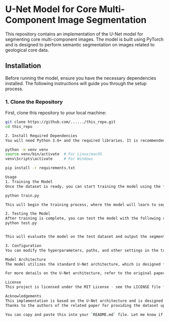 # U-Net Model for Core Multi-Component Image Segmentation

This repository contains an implementation of the U-Net model for segmenting core multi-component images. The model is built using PyTorch and is designed to perform semantic segmentation on images related to geological core data.

## Installation

Before running the model, ensure you have the necessary dependencies installed. The following instructions will guide you through the setup process.

### 1. Clone the Repository

First, clone this repository to your local machine:

```bash
git clone https://github.com/....../this_repo.git
cd this_repo

2. Install Required Dependencies
You will need Python 3.6+ and the required libraries. It is recommended to create a virtual environment:

python -m venv venv
source venv/bin/activate  # For Linux/macOS
venv\Scripts\activate     # For Windows

pip install -r requirements.txt

Usage
1. Training the Model
Once the dataset is ready, you can start training the model using the following command:

python train.py

This will begin the training process, where the model will learn to segment the core multi-component images. You can adjust training parameters in train.py (such as the learning rate, batch size, etc.) to fine-tune the training process.

2. Testing the Model
After training is complete, you can test the model with the following command:
python test.py


This will evaluate the model on the test dataset and output the segmentation results.

3. Configuration
You can modify the hyperparameters, paths, and other settings in the train.py and test.py files. For example, you can specify the dataset location, number of epochs, and the model save directory.

Model Architecture
The model utilizes the standard U-Net architecture, which is designed for semantic segmentation tasks. It consists of a contracting path to capture context and a symmetric expanding path that enables precise localization. The network uses skip connections to preserve spatial information across layers.

For more details on the U-Net architecture, refer to the original paper: U-Net: Convolutional Networks for Biomedical Image Segmentation.

License
This project is licensed under the MIT License - see the LICENSE file for details.

Acknowledgements
This implementation is based on the U-Net architecture and is designed for segmenting geological core images.
Thanks to the authors of the related paper for providing the dataset upon request.

You can copy and paste this into your `README.md` file. Let me know if you need any further modifications!


